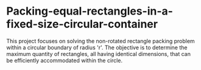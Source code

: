 # Packing-equal-rectangles-in-a-fixed-size-circular-container

This project focuses on solving the non-rotated rectangle packing problem within a circular boundary of radius 'r'. The objective is to determine the maximum quantity of rectangles, all having identical dimensions, that can be efficiently accommodated within the circle.
